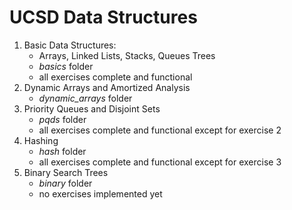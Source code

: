 # UCSD Data Structures

1. Basic Data Structures:
    - Arrays, Linked Lists, Stacks, Queues Trees 
    - *basics* folder
    - all exercises complete and functional
2. Dynamic Arrays and Amortized Analysis 
    - *dynamic_arrays* folder
3. Priority Queues and Disjoint Sets 
    - *pqds* folder
    - all exercises complete and functional except for exercise 2
4. Hashing
    - *hash* folder
    - all exercises complete and functional except for exercise 3
5. Binary Search Trees
    - *binary* folder
    - no exercises implemented yet

